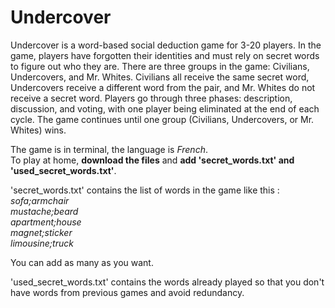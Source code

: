 # Undercover
Undercover is a word-based social deduction game for 3-20 players. In the game, players have forgotten their identities and must rely on secret words to figure out who they are. There are three groups in the game: Civilians, Undercovers, and Mr. Whites. Civilians all receive the same secret word, Undercovers receive a different word from the pair, and Mr. Whites do not receive a secret word. Players go through three phases: description, discussion, and voting, with one player being eliminated at the end of each cycle. The game continues until one group (Civilians, Undercovers, or Mr. Whites) wins.

The game is in terminal, the language is *French*.  
To play at home, __download the files__ and __add 'secret_words.txt' and 'used_secret_words.txt'__.

'secret_words.txt' contains the list of words in the game like this :  
*sofa;armchair  
mustache;beard  
apartment;house  
magnet;sticker  
limousine;truck*  

You can add as many as you want.

'used_secret_words.txt' contains the words already played so that you don't have words from previous games and avoid redundancy.
